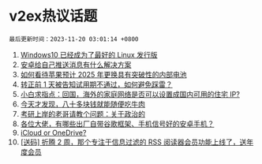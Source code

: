 # v2ex热议话题

`最后更新时间：2023-11-20 03:01:14 +0800`

1. [Windows10 已经成为了最好的 Linux 发行版](https://www.v2ex.com/t/993189)
1. [安卓给自己推送消息有什么解决方案](https://www.v2ex.com/t/993205)
1. [如何看待苹果预计 2025 年更换具有突破性的内部电池](https://www.v2ex.com/t/993173)
1. [转正前 1 天被告知试用期不通过，如何避免踩雷？](https://www.v2ex.com/t/993191)
1. [小白求指点：回国，海外的家庭网络是否可以设置成国内可用的住宅 IP?](https://www.v2ex.com/t/993156)
1. [今天才发现，八十多块钱就能随便吃牛肉](https://www.v2ex.com/t/993197)
1. [考研上岸的老哥请教个问题：关于政治的](https://www.v2ex.com/t/993196)
1. [各位大佬，有哪些出厂自带谷歌框架、手机信号好的安卓手机？](https://www.v2ex.com/t/993259)
1. [iCloud or OneDrive?](https://www.v2ex.com/t/993158)
1. [[送码] 折腾 2 周，那个专注于信息过滤的 RSS 阅读器会员功能上线了，送年度会员](https://www.v2ex.com/t/993230)

